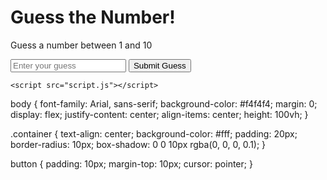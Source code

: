 <!DOCTYPE html>
<html lang="en">
<head>
    <meta charset="UTF-8">
    <meta name="viewport" content="width=device-width, initial-scale=1.0">
    <title>Simple Guessing Game</title>
    <link rel="stylesheet" href="styles.css">
</head>
<body>
    <div class="container">
        <h1>Guess the Number!</h1>
        <p id="message">Guess a number between 1 and 10</p>
        <input type="number" id="guessInput" placeholder="Enter your guess">
        <button onclick="checkGuess()">Submit Guess</button>
    </div>

    <script src="script.js"></script>
</body>
</html>
body {
    font-family: Arial, sans-serif;
    background-color: #f4f4f4;
    margin: 0;
    display: flex;
    justify-content: center;
    align-items: center;
    height: 100vh;
}

.container {
    text-align: center;
    background-color: #fff;
    padding: 20px;
    border-radius: 10px;
    box-shadow: 0 0 10px rgba(0, 0, 0, 0.1);
}

button {
    padding: 10px;
    margin-top: 10px;
    cursor: pointer;
}
